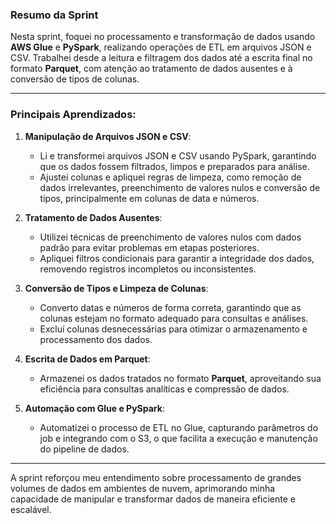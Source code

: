 ### Resumo da Sprint

Nesta sprint, foquei no processamento e transformação de dados usando **AWS Glue** e **PySpark**, realizando operações de ETL em arquivos JSON e CSV. Trabalhei desde a leitura e filtragem dos dados até a escrita final no formato **Parquet**, com atenção ao tratamento de dados ausentes e à conversão de tipos de colunas.

---

### Principais Aprendizados:

1. **Manipulação de Arquivos JSON e CSV**:
    
    - Li e transformei arquivos JSON e CSV usando PySpark, garantindo que os dados fossem filtrados, limpos e preparados para análise.
    - Ajustei colunas e apliquei regras de limpeza, como remoção de dados irrelevantes, preenchimento de valores nulos e conversão de tipos, principalmente em colunas de data e números.
2. **Tratamento de Dados Ausentes**:
    
    - Utilizei técnicas de preenchimento de valores nulos com dados padrão para evitar problemas em etapas posteriores.
    - Apliquei filtros condicionais para garantir a integridade dos dados, removendo registros incompletos ou inconsistentes.
3. **Conversão de Tipos e Limpeza de Colunas**:
    
    - Converto datas e números de forma correta, garantindo que as colunas estejam no formato adequado para consultas e análises.
    - Excluí colunas desnecessárias para otimizar o armazenamento e processamento dos dados.
4. **Escrita de Dados em Parquet**:
    
    - Armazenei os dados tratados no formato **Parquet**, aproveitando sua eficiência para consultas analíticas e compressão de dados.
5. **Automação com Glue e PySpark**:
    
    - Automatizei o processo de ETL no Glue, capturando parâmetros do job e integrando com o S3, o que facilita a execução e manutenção do pipeline de dados.

---

A sprint reforçou meu entendimento sobre processamento de grandes volumes de dados em ambientes de nuvem, aprimorando minha capacidade de manipular e transformar dados de maneira eficiente e escalável.